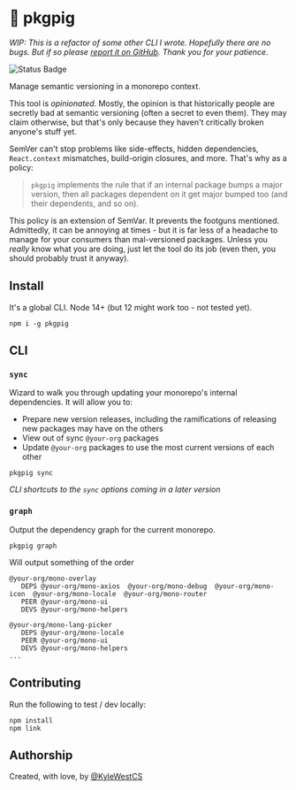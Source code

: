 # 🐷 pkgpig

_WIP: This is a refactor of some other CLI I wrote. Hopefully there are no bugs. But if so please [report it on GitHub](https://github.com/kyle-west/pkgpig/issues). Thank you for your patience._

![Status Badge](https://github.com/kyle-west/pkgpig/workflows/Install%20and%20Test%20Flow/badge.svg)

Manage semantic versioning in a monorepo context. 

This tool is _opinionated_. Mostly, the opinion is that historically people are secretly bad at semantic versioning (often a secret to even them). They may claim otherwise, but that's only because they haven't critically broken anyone's stuff yet.

SemVer can't stop problems like side-effects, hidden dependencies, `React.context` mismatches, build-origin closures, and more. That's why as a policy:
> `pkgpig` implements the rule that if an internal package bumps a major version, then all packages dependent on it get major bumped too (and their dependents, and so on).

This policy is an extension of SemVar. It prevents the footguns mentioned. Admittedly, it can be annoying at times - but it is far less of a headache to manage for your consumers than mal-versioned packages. Unless you _really_ know what you are doing, just let the tool do its job (even then, you should probably trust it anyway).

## Install

It's a global CLI. Node 14+ (but 12 might work too - not tested yet).

```
npm i -g pkgpig
```

## CLI

### `sync`

Wizard to walk you through updating your monorepo's internal dependencies. It will allow you to:

- Prepare new version releases, including the ramifications of releasing new packages may have on the others
- View out of sync `@your-org` packages
- Update `@your-org` packages to use the most current versions of each other

```
pkgpig sync
```

_CLI shortcuts to the `sync` options coming in a later version_

### `graph`

Output the dependency graph for the current monorepo.

```
pkgpig graph
```

Will output something of the order
```
@your-org/mono-overlay 
   DEPS @your-org/mono-axios  @your-org/mono-debug  @your-org/mono-icon  @your-org/mono-locale  @your-org/mono-router 
   PEER @your-org/mono-ui 
   DEVS @your-org/mono-helpers

@your-org/mono-lang-picker 
   DEPS @your-org/mono-locale 
   PEER @your-org/mono-ui
   DEVS @your-org/mono-helpers
...
```

## Contributing

Run the following to test / dev locally:
```
npm install
npm link
```

## Authorship

Created, with love, by [@KyleWestCS](https://twitter.com/KyleWestCS)

